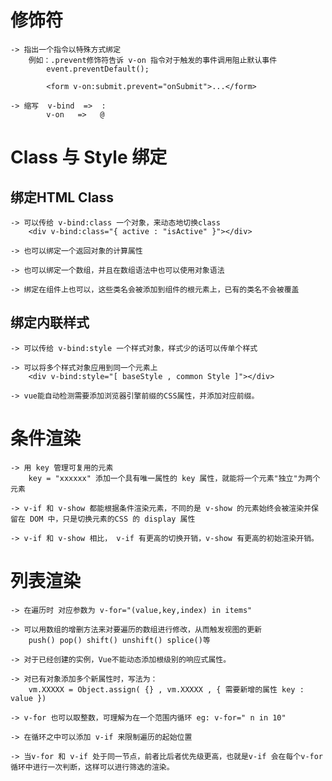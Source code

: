 # 修饰符
    -> 指出一个指令以特殊方式绑定
        例如：.prevent修饰符告诉 v-on 指令对于触发的事件调用阻止默认事件
            event.preventDefault();

            <form v-on:submit.prevent="onSubmit">...</form>

    -> 缩写  v-bind  =>  :
            v-on   =>   @

# Class 与 Style 绑定

## 绑定HTML Class
    -> 可以传给 v-bind:class 一个对象，来动态地切换class 
        <div v-bind:class="{ active : "isActive" }"></div>

    -> 也可以绑定一个返回对象的计算属性

    -> 也可以绑定一个数组，并且在数组语法中也可以使用对象语法

    -> 绑定在组件上也可以，这些类名会被添加到组件的根元素上，已有的类名不会被覆盖

## 绑定内联样式
    -> 可以传给 v-bind:style 一个样式对象，样式少的话可以传单个样式

    -> 可以将多个样式对象应用到同一个元素上
        <div v-bind:style="[ baseStyle , common Style ]"></div>

    -> vue能自动检测需要添加浏览器引擎前缀的CSS属性，并添加对应前缀。

# 条件渲染
    -> 用 key 管理可复用的元素
        key = "xxxxxx" 添加一个具有唯一属性的 key 属性，就能将一个元素"独立"为两个元素

    -> v-if 和 v-show 都能根据条件渲染元素，不同的是 v-show 的元素始终会被渲染并保留在 DOM 中，只是切换元素的CSS 的 display 属性

    -> v-if 和 v-show 相比， v-if 有更高的切换开销，v-show 有更高的初始渲染开销。

# 列表渲染 
    -> 在遍历时 对应参数为 v-for="(value,key,index) in items"

    -> 可以用数组的增删方法来对要遍历的数组进行修改，从而触发视图的更新
        push() pop() shift() unshift() splice()等

    -> 对于已经创建的实例，Vue不能动态添加根级别的响应式属性。
    
    -> 对已有对象添加多个新属性时，写法为：
        vm.XXXXX = Object.assign( {} , vm.XXXXX , { 需要新增的属性 key : value })

    -> v-for 也可以取整数，可理解为在一个范围内循环 eg: v-for=" n in 10" 
        
    -> 在循环之中可以添加 v-if 来限制遍历的起始位置

    -> 当v-for 和 v-if 处于同一节点，前者比后者优先级更高，也就是v-if 会在每个v-for 循环中进行一次判断，这样可以进行筛选的渲染。